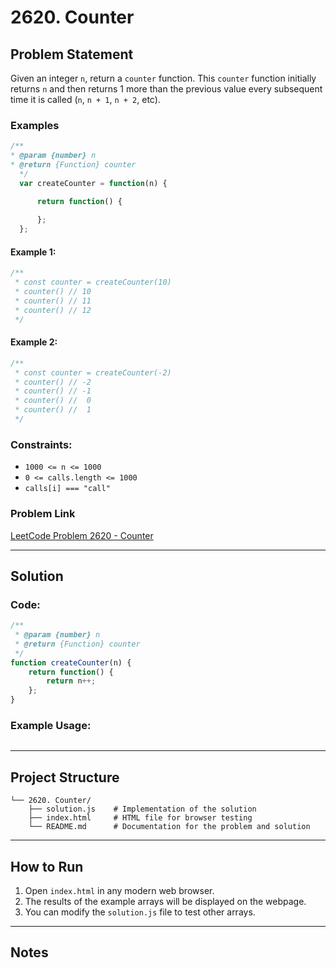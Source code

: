 # 2620. Counter

## Problem Statement

Given an integer `n`, return a `counter` function.
This `counter` function initially returns `n` and then returns 1 more
than the previous value every subsequent time it is called (`n`, `n + 1`, `n + 2`, etc).

### Examples
```javascript
/**
* @param {number} n
* @return {Function} counter
  */
  var createCounter = function(n) {

      return function() {
    
      };
  };

```

#### Example 1:

```javascript
/**
 * const counter = createCounter(10)
 * counter() // 10
 * counter() // 11
 * counter() // 12
 */
```


#### Example 2:
```javascript
/**
 * const counter = createCounter(-2)
 * counter() // -2
 * counter() // -1
 * counter() //  0
 * counter() //  1
 */
```

### Constraints:

- `1000 <= n <= 1000`
- `0 <= calls.length <= 1000`
- `calls[i] === "call"`

### Problem Link
[LeetCode Problem 2620 - Counter](https://leetcode.com/problems/counter)

---

## Solution


### Code:
```javascript
/**
 * @param {number} n
 * @return {Function} counter
 */
function createCounter(n) {
    return function() {
        return n++;
    };
}
```

### Example Usage:
```javascript

```

---

## Project Structure

```
└── 2620. Counter/
    ├── solution.js    # Implementation of the solution
    ├── index.html     # HTML file for browser testing
    └── README.md      # Documentation for the problem and solution
```

---

## How to Run

1. Open `index.html` in any modern web browser.
2. The results of the example arrays will be displayed on the webpage.
3. You can modify the `solution.js` file to test other arrays.

---

## Notes

